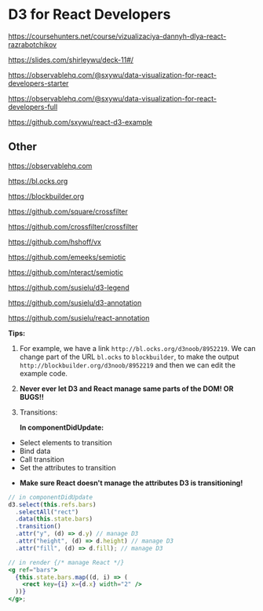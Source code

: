 # D3 for React Developers

https://coursehunters.net/course/vizualizaciya-dannyh-dlya-react-razrabotchikov

https://slides.com/shirleywu/deck-11#/

https://observablehq.com/@sxywu/data-visualization-for-react-developers-starter

https://observablehq.com/@sxywu/data-visualization-for-react-developers-full

https://github.com/sxywu/react-d3-example

## Other

https://observablehq.com

https://bl.ocks.org

https://blockbuilder.org

https://github.com/square/crossfilter

https://github.com/crossfilter/crossfilter

https://github.com/hshoff/vx

https://github.com/emeeks/semiotic

https://github.com/nteract/semiotic

https://github.com/susielu/d3-legend

https://github.com/susielu/d3-annotation

https://github.com/susielu/react-annotation

**Tips:**

1. For example, we have a link `http://bl.ocks.org/d3noob/8952219`. We can change part of the URL `bl.ocks` to `blockbuilder`, to make the output `http://blockbuilder.org/d3noob/8952219` and then we can edit the example code.

2. **Never ever let D3 and React manage same parts of the DOM! OR BUGS!!**

3. Transitions:

   **In componentDidUpdate:**

- Select elements to transition
- Bind data
- Call transition
- Set the attributes to transition

* **Make sure React doesn't manage the attributes D3 is transitioning!**

```jsx
// in componentDidUpdate
d3.select(this.refs.bars)
  .selectAll("rect")
  .data(this.state.bars)
  .transition()
  .attr("y", (d) => d.y) // manage D3
  .attr("height", (d) => d.height) // manage D3
  .attr("fill", (d) => d.fill); // manage D3

// in render {/* manage React */}
<g ref="bars">
  {this.state.bars.map((d, i) => (
    <rect key={i} x={d.x} width="2" />
  ))}
</g>;
```
